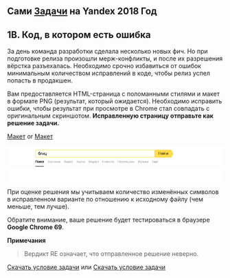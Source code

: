 ## Сами [Задачи](https://contest.yandex.ru/hiring/contest/10824/enter/) на Yandex 2018 Год

## 1B. Код, в котором есть ошибка

За день команда разработки сделала несколько новых фич. Но при подготовке релиза произошли мерж-конфликты, и после их разрешения вёрстка разъехалась. Необходимо срочно избавиться от ошибок минимальным количеством исправлений в коде, чтобы релиз успел попасть в продакшен.

Вам предоставляется HTML-страница с поломанными стилями и макет в формате PNG (результат, который ожидается). Необходимо исправить ошибки, чтобы результат при просмотре в Chrome стал совпадать с оригинальным скриншотом. **Исправленную страницу отправьте как решение задачи.**

[Макет](https://raw.githubusercontent.com/tadatuta/blc/gh-pages/original1.png) or [Макет](/2018_front/1B/original1.png)

![](original1.png)

При оценке решения мы учитываем количество изменённых символов в исправленном варианте по отношению к исходному файлу (чем меньше, тем лучше).

Обратите внимание, ваше решение будет тестироваться в браузере **Google Chrome 69**.

**Примечания**

>Вердикт RE означает, что отправленное решение неверно.

[Скачать условие задачи](https://contest.yandex.ru/hiring/contest/10824/download/1B/) или [Скачать условие задачи](/2018_front/1B/problem1.html)